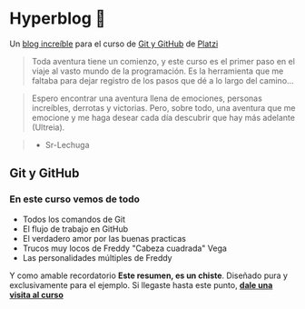 # Hyperblog 🐾
Un [blog increíble](https://sr-lechuga.github.io/Hyperblog/blogpost.html "Hyperblog") para el curso de [Git y GitHub](https://platzi.com/clases/git-github/ "Git y GitHub") de [Platzi](https://platzi.com/home "Platzi")
> Toda aventura tiene un comienzo, y este curso es el primer paso en el viaje al vasto mundo de la programación. Es la herramienta que me faltaba para dejar registro de los pasos que dé a lo largo del camino...

> Espero encontrar una aventura llena de emociones, personas increíbles, derrotas y victorias. Pero, sobre todo, una aventura que me emocione y me haga desear cada día descubrir que hay más adelante (Ultreia).

> - Sr-Lechuga

## Git y GitHub
### En este curso vemos de todo
* Todos los comandos de Git
* El flujo de trabajo en GitHub
* El verdadero amor por las buenas practicas
* Trucos muy locos de Freddy "Cabeza cuadrada" Vega
* Las personalidades múltiples de Freddy

Y como amable recordatorio **Este resumen, es un chiste**. Diseñado pura y exclusivamente para el ejemplo. Si llegaste hasta este punto, [**dale una visita al curso**](https://platzi.com/clases/git-github/ "dale una visita al curso")
